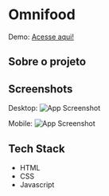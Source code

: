 # Omnifood

Demo: [Acesse aqui!](https://g101-omnifood.netlify.app)

## Sobre o projeto

## Screenshots

Desktop:
![App Screenshot](https://via.placeholder.com/468x300?text=App+Screenshot+Here)

Mobile:
![App Screenshot](https://via.placeholder.com/468x300?text=App+Screenshot+Here)

## Tech Stack

- HTML
- CSS
- Javascript
